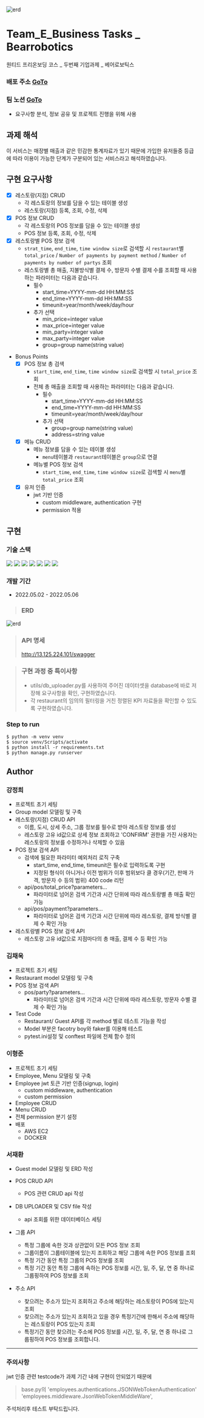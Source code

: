<img src="https://image.rocketpunch.com/company/79452/beeorobotigseukoria_logo_1591678224.png?s=400x400&t=inside" alt="erd"/>

# Team_E_Business Tasks _ Bearrobotics
원티드 프리온보딩 코스 _ 두번째 기업과제 _ 베어로보틱스

### 배포 주소 [GoTo](http://13.125.224.101/api)
### 팀 노션 [GoTo](https://www.notion.so/Bearrobotics-a520ef6ae09246488ab573ad247083ee)
- 요구사항 분석, 정보 공유 및 프로젝트 진행을 위해 사용


## 과제 해석
이 서비스는 매장별 매출과 같은 민감한 통계자료가 있기 때문에 가입한
유저들중 등급에 따라 이용이 가능한 단계가 구분되어 있는 서비스라고 해석하였습니다.

## 구현 요구사항
- [x] 레스토랑(지점) CRUD
    - 각 레스토랑의 정보를 담을 수 있는 테이블 생성
    - 레스토랑(지점) 등록, 조회, 수정, 삭제
- [x] POS 정보 CRUD
    - 각 레스토랑의 POS 정보를 담을 수 있는 테이블 생성
    - POS 정보 등록, 조회, 수정, 삭제
- [x] 레스토랑별 POS 정보 검색
    - `strat_time`, `end_time`, `time window size`로 검색할 시 `restaurant`별 `total_price` / `Number of payments by payment method` / `Number of payments by number of partys` 조회
    - 레스토랑별 총 매출, 지불방식별 결제 수, 방문자 수별 결제 수를 조회할 때 사용하는 파라미터는 다음과 같습니다. 
        - 필수 
            - start_time=YYYY-mm-dd HH:MM:SS
            - end_time=YYYY-mm-dd HH:MM:SS
            - timeunit=year/month/week/day/hour
        - 추가 선택
            - min_price=integer value
            - max_price=integer value
            - min_party=integer value
            - max_party=integer value
            - group=group name(string value)
- Bonus Points
    - [x] POS 정보 총 검색
        - `start_time`, `end_time`, `time window size`로 검색할 시 `total_price` 조회
        - 전체 총 매출을 조회할 때 사용하는 파라미터는 다음과 같습니다.
            - 필수
                - start_time=YYYY-mm-dd HH:MM:SS
                - end_time=YYYY-mm-dd HH:MM:SS
                - timeunit=year/month/week/day/hour
            - 추가 선택
                - group=group name(string value)
                - address=string value
    - [x] 메뉴 CRUD
        - 메뉴 정보를 담을 수 있는 테이블 생성
            - `menu`테이블과 `restaurant`테이블은 `group`으로 연결
        - 메뉴별 POS 정보 검색
            - `start_time`, `end_time`, `time window size`로 검색할 시 `menu`별 `total_price` 조회
    - [x] 유저 인증
        - jwt 기반 인증
          - custom middleware, authentication 구현
          - permission 적용

## 구현

### 기술 스택
<img src="https://img.shields.io/badge/Python-3776AB?style=flat-square&logo=Python&logoColor=white"/> <img src="https://img.shields.io/badge/Django-092E20?style=flat-square&logo=Django&logoColor=white"/> <img src="https://img.shields.io/badge/SQLite-003B57?style=flat-square&logo=SQLite&logoColor=white"/> <img src="https://img.shields.io/badge/PyCharm-000000?style=flat-square&logo=PyCharm&logoColor=white"/> <img src="https://img.shields.io/badge/VSCode-007ACC?style=flat-square&logo=Visual Studio Code&logoColor=white"/> <img src="https://img.shields.io/badge/Docker-2496ED?style=flat-square&logo=Docker&logoColor=white"/> <img src="https://img.shields.io/badge/AWS EC2-232F3E?style=flat-square&logo=Amazon AWS&logoColor=white"/>

### 개발 기간
- 2022.05.02 - 2022.05.06

> ### ERD
<img src="./source/bearrobotics_erd.png" alt="erd"/>

> ### API 명세
> http://13.125.224.101/swagger

> ### 구현 과정 중 특이사항
>- utils/db_uploader.py를 사용하여 주어진 데이터셋을 database에 바로 저장해 요구사항을 확인, 구현하였습니다.
>- 각 restaurant의 임의의 필터링을 거친 정렬된 KPI 자료들을 확인할 수 있도록 구현하였습니다.


### Step to run
```
$ python -m venv venv
$ source venv/Scripts/activate
$ python install -r requirements.txt
$ python manage.py runserver
```

## Author
### 강정희
* 프로젝트 초기 세팅
* Group model 모델링 및 구축
* 레스토랑(지점) CRUD API
    - 이름, 도시, 상세 주소, 그룹 정보를 필수로 받아 레스토랑 정보를 생성
    - 레스토랑 고유 id값으로 상세 정보 조회하고 'CONFIRM' 권한을 가진 사용자는 레스토랑의 정보를 수정하거나 삭제할 수 있음
* POS 정보 검색 API
    - 검색에 필요한 파라미터 예외처리 로직 구축
        - start_time, end_time, timeunit은 필수로 입력하도록 구현
        - 지정된 형식이 아니거나 이전 범위가 이후 범위보다 클 경우(기간, 판매 가격, 방문자 수 등의 범위) 400 code 리턴
    - api/pos/total_price?parameters...
        - 파라미터로 넘어온 검색 기간과 시간 단위에 따라 레스토랑별 총 매출 확인 가능
    - api/pos/payment?parameters...
        - 파라미터로 넘어온 검색 기간과 시간 단위에 따라 레스토랑, 결제 방식별 결제 수 확인 가능
* 레스토랑별 POS 정보 검색 API
    - 레스토랑 고유 id값으로 지점마다의 총 매출, 결제 수 등 확인 가능

### 김채욱
* 프로젝트 초기 세팅
* Restaurant model 모델링 및 구축
* POS 정보 검색 API
    - pos/party?parameters...
        - 파라미터로 넘어온 검색 기간과 시간 단위에 따라 레스토랑, 방문자 수별 결제 수 확인 가능
* Test Code
    - Restaurant/ Guest API를 각 method 별로 테스트 기능을 작성
    - Model 부분은 facotry boy와 faker를 이용해 테스트
    - pytest.ini설정 및 conftest 파일에 전체 함수 정의

### 이형준
* 프로젝트 초기 세팅
* Employee, Menu 모델링 및 구축
* Employee jwt 토큰 기반 인증(signup, login)
  * custom middleware, authentication
  * custom permission
* Employee CRUD
* Menu CRUD
* 전체 permission 분기 설정
* 배포
  * AWS EC2
  * DOCKER

### 서재환
* Guest model 모델링 및 ERD 작성

* POS CRUD API
   - POS 관련 CRUD api 작성

* DB UPLOADER 및 CSV file 작성
   - api 조회를 위한 데이터베이스 세팅

* 그룹 API 
   - 특정 그룹에 속한 것과 상관없이 모든 POS 정보 조회
   - 그룹이름이 그룹테이블에 있는지 조회하고 해당 그룹에 속한 POS 정보를 조회
   - 특정 기간 동안 특정 그룹의 POS 정보를 조회
   - 특정 기간 동안 특정 그룹에 속하는 POS 정보를 시간, 일, 주, 달, 연 중 하나로 그룹핑하여 POS 정보를 조회

* 주소 API
   - 찾으려는 주소가 있는지 조회하고 주소에 해당하는 레스토랑이 POS에 있는지 조회
   - 찾으려는 주소가 있는지 조회하고 있을 경우 특정기간에 한해서 주소에 해당하는 레스토랑이 POS 있는지 조회
   - 특정기간 동안 찾으려는 주소에 POS 정보를 시간, 일, 주, 달, 연 중 하나로 그룹핑하여 POS 정보를 조회합니다.

---
### 주의사항
jwt 인증 관련 testcode가 과제 기간 내에 구현이 안되었기 때문에

>base.py의 
> 'employees.authentications.JSONWebTokenAuthentication'
> 'employees.middleware.JsonWebTokenMiddleWare',

주석처리후 테스트 부탁드립니다.